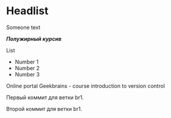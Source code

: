 # Headlist

Someone text

***Полужирный курсив***

List

* Number 1
* Number 2
* Number 3

Online portal Geekbrains - course introduction to version control

Первый коммит для ветки br1.

Второй коммит для ветки br1.